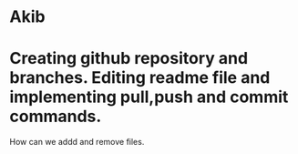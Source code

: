 # Akib
# Creating github repository and branches. Editing readme file and implementing pull,push and commit commands.
How can we addd and remove files.